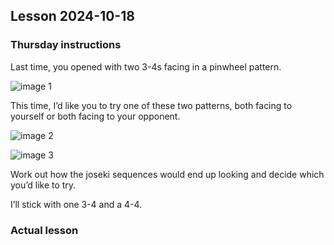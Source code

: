 
## Lesson 2024-10-18

### Thursday instructions

Last time, you opened with two 3-4s facing in a pinwheel pattern.

![image 1](images/a_20241018_1.jpg)

This time, I’d like you to try one of these two patterns, both facing to yourself or both facing to your opponent.

![image 2](images/a_20241018_2.jpg)

![image 3](images/a_20241018_3.jpg)

Work out how the joseki sequences would end up looking and decide which you’d like to try.

I’ll stick with one 3-4 and a 4-4.

### Actual lesson

